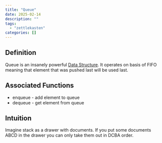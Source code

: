 ```yaml
---
title: "Queue"
date: 2025-02-14
description: ""
tags: 
  - "zettlekasten"
categories: []
---
```


## Definition
Queue is an insanely powerful [Data Structure](Data%20Structure). It operates on basis of FIFO meaning that element that was pushed last will be used last.

## Associated Functions
- enqueue - add element to queue
- dequeue - get element from queue

## Intuition
Imagine stack as a drawer with documents. If you put some documents ABCD in the drawer you can only take them out in DCBA order.
